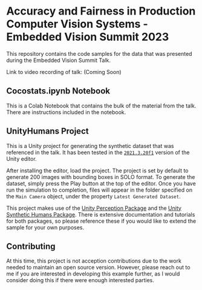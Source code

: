 # Accuracy and Fairness in Production Computer Vision Systems - Embedded Vision Summit 2023
This repository contains the code samples for the data that was presented during the Embedded Vision Summit Talk.

Link to video recording of talk:  (Coming Soon)

## Cocostats.ipynb Notebook
This is a Colab Notebook that contains the bulk of the material from the talk.  There are instructions included in the notebook.

## UnityHumans Project
This is a Unity project for generating the synthetic dataset that was referenced in the talk.  It has been tested in the [`2021.3.20f1`](https://unity.com/releases/editor/whats-new/2021.3.20#release-notes) version of the Unity editor.

After installing the editor, load the project.  The project is set by default to generate 200 images with bounding boxes in SOLO format.  To generate the dataset, simply press the Play button at the top of the editor.  Once you have run the simulation to completion, files will appear in the folder specified on the `Main Camera` object, under the property `Latest Generated Dataset`.

This project makes use of the [Unity Perception Package](https://github.com/Unity-Technologies/com.unity.perception) and the [Unity Synthetic Humans Package](https://github.com/Unity-Technologies/com.unity.cv.synthetichumans).  There is extensive documentation and tutorials for both packages, so please reference these if you would like to extend the sample for your own purposes.

## Contributing
At this time, this project is not acception contributions due to the work needed to maintain an open source version.  However, please reach out to me if you are interested in developing this example further, as I would consider doing this if there were enough interested parties.